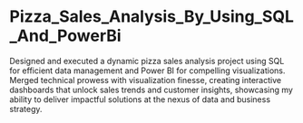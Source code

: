 # Pizza_Sales_Analysis_By_Using_SQL_And_PowerBi
Designed and executed a dynamic pizza sales analysis project using SQL for efficient data management and Power BI for
compelling visualizations. Merged technical prowess with visualization finesse, creating interactive dashboards that unlock sales
trends and customer insights, showcasing my ability to deliver impactful solutions at the nexus of data and business strategy.

